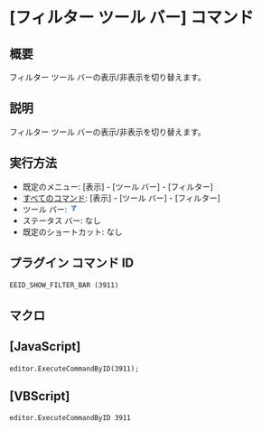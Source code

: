 # \[フィルター ツール バー\] コマンド

## 概要

フィルター ツール バーの表示/非表示を切り替えます。

## 説明

フィルター ツール バーの表示/非表示を切り替えます。

## 実行方法

- 既定のメニュー: \[表示\] \- \[ツール バー\] \- \[フィルター\]
- [すべてのコマンド](../../glossary/allcommands): \[表示\] \- \[ツール バー\] \- \[フィルター\]
- ツール バー:
![](../../images/togglefilterbar.gif)
- ステータス バー: なし
- 既定のショートカット: なし

## プラグイン コマンド ID

```
EEID_SHOW_FILTER_BAR (3911)
```

## マクロ

## \[JavaScript\]

```
editor.ExecuteCommandByID(3911);
```

## \[VBScript\]

```
editor.ExecuteCommandByID 3911
```
